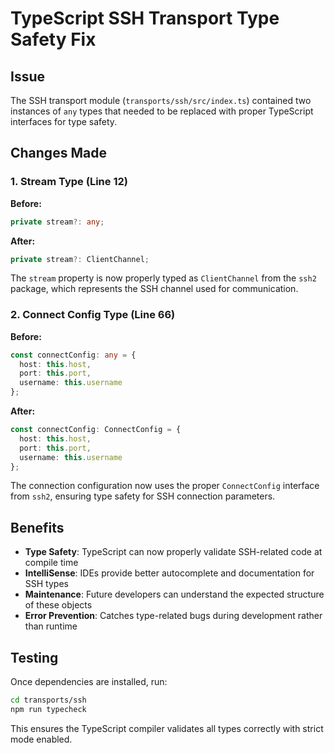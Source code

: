 # TypeScript SSH Transport Type Safety Fix

## Issue
The SSH transport module (`transports/ssh/src/index.ts`) contained two instances of `any` types that needed to be replaced with proper TypeScript interfaces for type safety.

## Changes Made

### 1. Stream Type (Line 12)
**Before:**
```typescript
private stream?: any;
```

**After:**
```typescript
private stream?: ClientChannel;
```

The `stream` property is now properly typed as `ClientChannel` from the `ssh2` package, which represents the SSH channel used for communication.

### 2. Connect Config Type (Line 66)
**Before:**
```typescript
const connectConfig: any = {
  host: this.host,
  port: this.port,
  username: this.username
};
```

**After:**
```typescript
const connectConfig: ConnectConfig = {
  host: this.host,
  port: this.port,
  username: this.username
};
```

The connection configuration now uses the proper `ConnectConfig` interface from `ssh2`, ensuring type safety for SSH connection parameters.

## Benefits
- **Type Safety**: TypeScript can now properly validate SSH-related code at compile time
- **IntelliSense**: IDEs provide better autocomplete and documentation for SSH types
- **Maintenance**: Future developers can understand the expected structure of these objects
- **Error Prevention**: Catches type-related bugs during development rather than runtime

## Testing
Once dependencies are installed, run:
```bash
cd transports/ssh
npm run typecheck
```

This ensures the TypeScript compiler validates all types correctly with strict mode enabled.